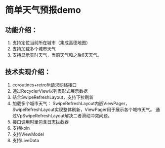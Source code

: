 # 简单天气预报demo

## 功能介绍：

1. 支持定位当前所在城市（集成高德地图）
2. 支持加载多个城市天气
3. 支持显示实时天气，当前天气和之后6天天气。


## 技术实现介绍：

1. coroutines+retrofit请求网络接口
2. 通过RecyclerView以列表形式展示数据
3. 结合SwipeRefreshLayout，支持下拉刷新
4. 加载多个城市天气： SwipeRefreshLayout内嵌ViewPager，SwipeRefreshLayout实现整体刷新，ViewPager用于展示各个城市天气。
通过VpSwipeRefreshLayout解决二者滑动冲突问题。
5. 接口调用时里包含日志拦截器
6. 支持koin
7. 支持ViewModel
8. 支持LiveData




